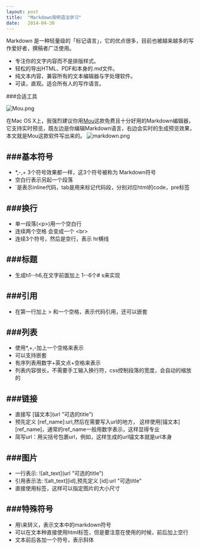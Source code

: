 ```yaml
---
layout: post
title:  "Markdown简明语法学习"
date:   2014-04-30
---
```

Markdown 是一种轻量级的「标记语言」，它的优点很多，目前也被越来越多的写作爱好者，撰稿者广泛使用。

* 专注你的文字内容而不是排版样式。
* 轻松的导出HTML、PDF和本身的.md文件。
* 纯文本内容，兼容所有的文本编辑器与字处理软件。
* 可读，直观。适合所有人的写作语言。

###合适工具

![Mou.png](http://geekbing.com/img/Mou_128.png)

在Mac OS X上，我强烈建议你用[Mou](http://mouapp.com/)这款免费且十分好用的Markdown编辑器，它支持实时预览，既左边是你编辑Markdown语言，右边会实时的生成预览效果，本文就是Mou这款软件写出来的。
![markdown.png](http://geekbing.com/img/markdown.png)


###基本符号
----
* *,-,+ 3个符号效果都一样，这3个符号被称为 Markdown符号
* 空白行表示另起一个段落
* `是表示inline代码，tab是用来标记代码段，分别对应html的code，pre标签

###换行
----
* 单一段落(\<p>)用一个空白行
* 连续两个空格 会变成一个 \<br>
* 连续3个符号，然后是空行，表示 hr横线

###标题
----
* 生成h1--h6,在文字前面加上 1--6个# s来实现

###引用
----
* 在第一行加上 > 和一个空格，表示代码引用，还可以嵌套

###列表
----
* 使用*,+,-加上一个空格来表示
* 可以支持嵌套
* 有序列表用数字+英文点+空格来表示
* 列表内容很长，不需要手工输入换行符，css控制段落的宽度，会自动的缩放的 

###链接
----
* 直接写 \[锚文本](url "可选的title")
* 预先定义 [ref_name]:url,然后在需要写入url的地方， 这样使用[锚文本][ref_name]，通常的ref_name一般用数字表示，这样显得专业
* 简写url：用尖括号包裹url，例如<url>，这样生成的url锚文本就是url本身

###图片
----
* 一行表示: \!\[alt_text](url "可选的title")
* 引用表示法: ![alt_text][id],预先定义 [id]:url "可选title"
* 直接使用<img>标签，这样可以指定图片的大小尺寸

###特殊符号
----
* 用\来转义，表示文本中的markdown符号
* 可以在文本种直接使用html标签，但是要注意在使用的时候，前后加上空行
* 文本前后各加一个符号，表示斜体






